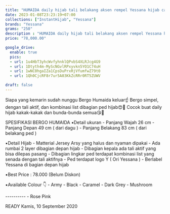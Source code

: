 ```yaml
---
title: "HUMAIDA daily hijab tali belakang aksen rempel Yessana hijab casual"
date: 2023-01-08T23:23:19+07:00
collections: ["InstantHijab", "Yessana"]
brands: "Yessana"
grams: "250"
description : "HUMAIDA daily hijab tali belakang aksen rempel Yessana hijab casual"
price: "78,000.00"

google_drive:
  enable: true
  pics:
  - url: 1u4HbT3yhcWvfyhnklQPvbS4XLRJcg4G9
  - url: 1Dtyth4m-MyScNGvlRPxyvkn5YO1C74uH
  - url: 1wNC0hgaIZa1CpsDuPrxRjVfumfwZ79t0
  - url: 1Qh0CjcRF8r7ur5A03KkZcRRr0RT5ZUWV

draft: false
---
```


Siapa yang kemarin sudah nunggu Bergo Humaida keluar☝️
Bergo simpel, dengan tali aktif, dan kombinasi list dibagian ped hijab😍🥰
Cocok buat daily hijab kakak-kakak dan bunda-bunda semua😘🤗

SPESIFIKASI BERGO HUMAIDA
▪️Detail ukuran
     - Panjang Wajah 26 cm 
     - Panjang Depan 49 cm ( dari dagu )
     - Panjang Belakang 83 cm ( dari belakang ped ) 

▪️Detail Hijab
      - Matterial Jersey Arsy yang halus dan nyaman dipakai
      - Ada rumbai 2 layer dibagian depan hijab
      - Dibagian kepala ada tali aktif yang bisa dilepas pasang
      - Dibagian lingkar ped terdapat kombinasi list yang senada dengan tali aktifnya
      - Ped terdapat logo Y ( Ori Yessana )
      - Berlabel Yessana di bagian depan hijab

▪️Best Price : 78.000 (Belum Diskon)

▪️Available Colour 👇
     - Army
     - Black
     - Caramel
     - Dark Grey 
     - Mushroom 

----------     - Rose Pink 

READY Kamis, 10 September 2020        
